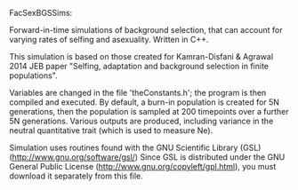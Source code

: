 FacSexBGSSims:

Forward-in-time simulations of background selection, that can account for varying rates 
of selfing and asexuality. Written in C++.

This simulation is based on those created for Kamran-Disfani & Agrawal 2014 JEB paper
"Selfing, adaptation and background selection in finite populations".

Variables are changed in the file 'theConstants.h'; the program is then compiled and executed. 
By default, a burn-in population is created for 5N generations, then the population is sampled at 200 timepoints over a
further 5N generations. Various outputs are produced, including variance in the neutral
quantitative trait (which is used to measure Ne).

Simulation uses routines found with the GNU Scientific Library (GSL)
(http://www.gnu.org/software/gsl/)
Since GSL is distributed under the GNU General Public License 
(http://www.gnu.org/copyleft/gpl.html), you must download it 
separately from this file.
